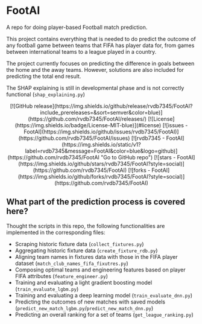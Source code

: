 # FootAI

A repo for doing player-based Football match prediction. 

This project contains everything that is needed to do predict the outcome of any football game between 
teams that FIFA has player data for, from games between international teams to a league played in a country.

The project currently focuses on predicting the difference in goals between the home and the away teams. 
However, solutions are also included for predicting the total end result.

The SHAP explaining is still in developmental phase and is not correctly functional (`shap_explaining.py`)

<div align="center">
[![GitHub release](https://img.shields.io/github/release/rvdb7345/FootAI?include_prereleases=&sort=semver&color=blue)](https://github.com/rvdb7345/FootAI/releases/)
[![License](https://img.shields.io/badge/License-MIT-blue)](#license)
[![issues - FootAI](https://img.shields.io/github/issues/rvdb7345/FootAI)](https://github.com/rvdb7345/FootAI/issues)
[![rvdb7345 - FootAI](https://img.shields.io/static/v1?label=rvdb7345&message=FootAI&color=blue&logo=github)](https://github.com/rvdb7345/FootAI "Go to GitHub repo")
[![stars - FootAI](https://img.shields.io/github/stars/rvdb7345/FootAI?style=social)](https://github.com/rvdb7345/FootAI)
[![forks - FootAI](https://img.shields.io/github/forks/rvdb7345/FootAI?style=social)](https://github.com/rvdb7345/FootAI)
</div>

## What part of the prediction process is covered here?
Thought the scripts in this repo, the following functionalities are implemented in the corresponding files:
- Scraping historic fixture data (`collect_fixtures.py`)
- Aggregating historic fixture data (`create_fixture_rdb.py`)
- Aligning team names in fixtures data with those in the FIFA player dataset (`match_club_names_fifa_fixutres.py`)
- Composing optimal teams and engineering features based on player FIFA attributes (`feature_engineer.py`)
- Training and evaluating a light gradient boosting model (`train_evaluate_lgbm.py`)
- Training and evaluating a deep learning model (`train_evaluate_dnn.py`)
- Predicting the outcomes of new matches with saved models (`predict_new_match_lgbm.py`/`predict_new_match_dnn.py`)
- Predicting an overall ranking for a set of teams (`get_league_ranking.py`)

